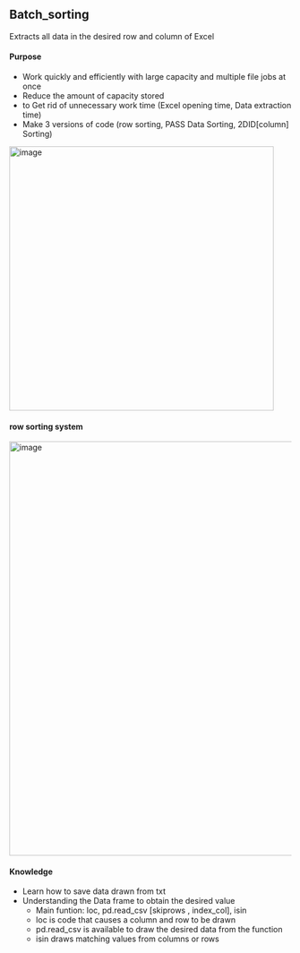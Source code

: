 
## Batch_sorting
Extracts all data in the desired row and column of Excel

#### Purpose
- Work quickly and efficiently with large capacity and multiple file jobs at once
- Reduce the amount of capacity stored
- to Get rid of unnecessary work time (Excel opening time, Data extraction time)
- Make 3 versions of code (row sorting, PASS Data Sorting, 2DID[column] Sorting)
<img width="472" alt="image" src="https://github.com/JeonHR/Batch_sorting/assets/140233882/f604a948-5353-46a4-93ea-d9ec07b611dd">

#### row sorting system
<img width="740" alt="image" src="https://github.com/JeonHR/Batch_sorting/assets/140233882/3d998192-a9bc-4181-af24-9aa3aa5af28f">

#### Knowledge 
- Learn how to save data drawn from txt
- Understanding the Data frame to obtain the desired value
  - Main funtion: loc, pd.read_csv [skiprows , index_col], isin
  - loc is code that causes a column and row to be drawn
  - pd.read_csv is available to draw the desired data from the function
  - isin draws matching values from columns or rows
